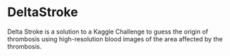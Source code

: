 <h1>DeltaStroke</h1>

Delta Stroke is a solution to a Kaggle Challenge to guess the origin of thrombosis using high-resolution blood images of the area affected by the thrombosis.
